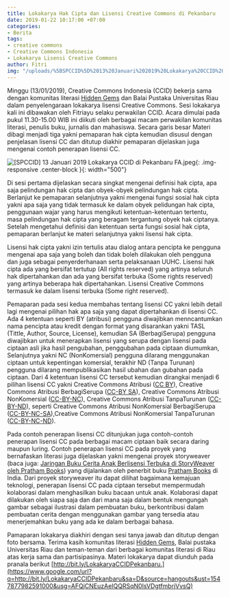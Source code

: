 ```yaml
---
title: Lokakarya Hak Cipta dan Lisensi Creative Commons di Pekanbaru
date: 2019-01-22 10:17:00 +07:00
categories:
- Berita
tags:
- creative commons
- Creative Commons Indonesia
- Lokakarya Lisensi Creative Commons
author: Fitri
img: "/uploads/%5BSPCCID%5D%2013%20Januari%202019%20Lokakarya%20CCID%20di%20Pekanbaru%20FA.jpeg"
---
```


Minggu (13/01/2019), Creative Commons Indonesia (CCID) bekerja sama dengan komunitas literasi [Hidden Gems](https://hidden-gems-story.com/) dan Balai Pustaka Universitas Riau dalam penyelengaraan lokakarya lisensi Creative Commons. Sesi lokakarya kali ini dibawakan oleh Fitriayu selaku perwakilan CCID. Acara dimulai pada pukul 11.30-15.00 WIB ini diikuti oleh berbagai macam perwakilan komunitas literasi, penulis buku, jurnalis dan mahasiswa. Secara garis besar Materi dibagi menjadi tiga yakni pemaparan hak cipta kemudian disusul dengan penjelasan lisensi CC dan ditutup  diakhir pemaparan dijelaskan juga mengenai contoh penerapan lisensi CC.

![\[SPCCID\] 13 Januari 2019 Lokakarya CCID di Pekanbaru FA.jpeg](https://manage.siteleaf.com/api/v2/sites/58a15a68c1d6701a51c08017/source/_uploads/%5BSPCCID%5D%2013%20Januari%202019%20Lokakarya%20CCID%20di%20Pekanbaru%20FA.jpeg?download){: .img-responsive .center-block }{: width="500"}

Di sesi pertama dijelaskan secara singkat mengenai definisi hak cipta, apa saja pelindungan hak cipta dan obyek-obyek pelindungan hak cipta. Berlanjut ke pemaparan selanjutnya yakni mengenai fungsi sosial hak cipta yakni apa saja yang tidak termasuk ke dalam obyek pelidungan hak cipta, penggunaan wajar yang harus mengikuti ketentuan-ketentuan tertentu, masa pelindungan hak cipta yang beragam tergantung obyek hak ciptanya. Setelah mengetahui definisi dan ketentuan serta fungsi sosial hak cipta, pemaparan berlanjut ke materi selanjutnya yakni lisensi hak cipta.

Lisensi hak cipta yakni izin tertulis atau dialog antara pencipta ke pengguna mengenai apa saja yang boleh dan tidak boleh dilakukan oleh pengguna dan juga sebagai penyerderhanaan serta pelaksanaan UUHC. Lisensi hak cipta ada yang bersifat tertutup (All rights reserved) yang artinya seluruh hak dipertahankan dan ada yang bersifat terbuka (Some rights reserved) yang artinya beberapa hak dipertahankan. Lisensi Creative Commons termasuk ke dalam lisensi terbuka (Some right reserved).

Pemaparan pada sesi kedua membahas tentang lisensi CC yakni lebih detail lagi mengenai pilihan hak apa saja yang dapat dipertahankan di lisensi CC. Ada 4 ketentuan seperti BY (atribusi) pengguna diwajibkan menncantumkan nama pencipta atau kredit dengan format yang disarankan yakni TASL (Tittle, Author, Source, License), kemudian SA (BerbagiSerupa) pengguna diwajibkan untuk menerapkan lisensi yang serupa dengan lisensi pada ciptaan asli jika hasil pengubahan, penggubahan pada ciptaan diumumkan, Selanjutnya yakni NC (NonKomersial) pengguna dilarang menggunakan ciptaan untuk kepentingan komersial, terakhir ND (Tanpa Turunan) pengguna dilarang mempublikasikan hasil ubahan dan gubahan pada  ciptaan. Dari 4 ketentuan lisensi CC tersebut kemudian dirangkai menjadi 6 pilihan lisensi CC yakni  Creative Commons Atribusi ([CC BY](http://creativecommons.org/licenses/by/4.0/deed.id)), Creative Commons Atribusi BerbagiSerupa ([CC-BY SA](http://creativecommons.org/licenses/by-sa/4.0/deed.id)), Creative Commons Atribusi NonKomersial ([CC-BY-NC](http://creativecommons.org/licenses/by-nc/4.0/deed.id)), Creative Commons Atribusi TanpaTurunan ([CC-BY-ND](http://creativecommons.org/licenses/by-nd/4.0/deed.id)), seperti Creative Commons Atribusi NonKomersial BerbagiSerupa ([CC-BY-NC-SA](http://creativecommons.org/licenses/by-nc-sa/4.0/deed.id)),Creative Commons Atribusi NonKomersial TanpaTurunan ([CC-BY-NC-ND](http://creativecommons.org/licenses/by-nc-nd/4.0/deed.id)).

Pada contoh penerapan lisensi CC ditunjukan juga contoh-contoh penerapan lisensi CC pada berbagai macam ciptaan baik secara daring maupun luring. Contoh penerapan lisensi CC pada proyek yang bernafaskan literasi juga dijelaskan yakni mengenai proyek  storyweaver (baca juga: [Jaringan Buku Cerita Anak Berlisensi Terbuka di StoryWeaver oleh Pratham Books](https://creativecommons.or.id/2017/07/jaringan-buku-cerita-anak-berlisensi-terbuka-di-storyweaver-oleh-pratham-books/)) yang dijalankan oleh penerbit buku [Pratham Books](https://prathambooks.org/) di India. Dari proyek storyweaver itu dapat dilihat bagaimana kemajuan teknologi, penerapan lisensi CC pada ciptaan tersebut mempermudah kolaborasi dalam menghasilkan buku bacaan untuk anak. Kolaborasi dapat dilakukan oleh siapa saja dan dari mana saja dalam bentuk mengungah gambar sebagai ilustrasi dalam pembuatan buku, berkontribusi dalam pembuatan cerita dengan menggunakan gambar yang tersedia atau menerjemahkan buku yang ada ke dalam berbagai bahasa.

Pamaparan lokakarya diakhiri dengan sesi tanya jawab dan ditutup dengan foto bersama. Terima kasih komunitas literasi [Hidden Gems](https://hidden-gems-story.com/), Balai pustaka Universitas Riau dan teman-teman dari berbagai komunitas literasi di Riau atas kerja sama dan partisipasinya. Materi lokakarya dapat diunduh pada pranala berikut [http://bit.ly/LokakaryaCCIDPekanbaru.](https://www.google.com/url?q=http://bit.ly/LokakaryaCCIDPekanbaru&sa=D&source=hangouts&ust=1547877982591000&usg=AFQjCNEuzAeIQQRSqN0lsVDgtfmbrjVvsQ)
